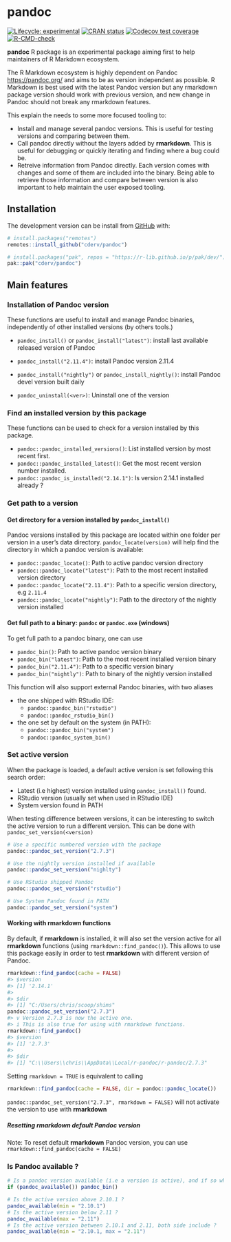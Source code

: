 
<!-- README.md is generated from README.Rmd. Please edit that file -->

# pandoc

<!-- badges: start -->

[![Lifecycle:
experimental](https://img.shields.io/badge/lifecycle-experimental-orange.svg)](https://lifecycle.r-lib.org/articles/stages.html#experimental)
[![CRAN
status](https://www.r-pkg.org/badges/version/pandoc)](https://CRAN.R-project.org/package=pandoc)
[![Codecov test
coverage](https://codecov.io/gh/cderv/pandoc/branch/main/graph/badge.svg?token=84QW1TDQPM)](https://codecov.io/gh/cderv/pandoc?branch=main)
[![R-CMD-check](https://github.com/cderv/pandoc/workflows/R-CMD-check/badge.svg)](https://github.com/cderv/pandoc/actions)
<!-- badges: end -->

**pandoc** R package is an experimental package aiming first to help
maintainers of R Markdown ecosystem.

The R Markdown ecosystem is highly dependent on Pandoc
<https://pandoc.org/> and aims to be as version independent as possible.
R Markdown is best used with the latest Pandoc version but any rmarkdown
package version should work with previous version, and new change in
Pandoc should not break any rmarkdown features.

This explain the needs to some more focused tooling to:

-   Install and manage several pandoc versions. This is useful for
    testing versions and comparing between them.
-   Call pandoc directly without the layers added by **rmarkdown**. This
    is useful for debugging or quickly iterating and finding where a bug
    could be.
-   Retreive information from Pandoc directly. Each version comes with
    changes and some of them are included into the binary. Being able to
    retrieve those information and compare between version is also
    important to help maintain the user exposed tooling.

## Installation

The development version can be install from
[GitHub](https://github.com/) with:

``` r
# install.packages("remotes")
remotes::install_github("cderv/pandoc")

# install.packages("pak", repos = "https://r-lib.github.io/p/pak/dev/")
pak::pak("cderv/pandoc")
```

## Main features

### Installation of Pandoc version

These functions are useful to install and manage Pandoc binaries,
independently of other installed versions (by others tools.)

-   `pandoc_install()` or `pandoc_install("latest")`: install last
    available released version of Pandoc

-   `pandoc_install("2.11.4")`: install Pandoc version 2.11.4

-   `pandoc_install("nightly")` or `pandoc_install_nightly()`: install
    Pandoc devel version built daily

-   `pandoc_uninstall(<ver>)`: Uninstall one of the version

### Find an installed version by this package

These functions can be used to check for a version installed by this
package.

-   `pandoc::pandoc_installed_versions()`: List installed version by
    most recent first.
-   `pandoc::pandoc_installed_latest()`: Get the most recent version
    number installed.  
-   `pandoc::pandoc_is_installed("2.14.1")`: Is version 2.14.1 installed
    already ?

### Get path to a version

#### Get directory for a version installed by `pandoc_install()`

Pandoc versions installed by this package are located within one folder
per version in a user’s data directory. `pandoc_locate(version)` will
help find the directory in which a pandoc version is available:

-   `pandoc::pandoc_locate()`: Path to active pandoc version directory
-   `pandoc::pandoc_locate("latest")`: Path to the most recent installed
    version directory
-   `pandoc::pandoc_locate("2.11.4")`: Path to a specific version
    directory, e.g `2.11.4`
-   `pandoc::pandoc_locate("nightly")`: Path to the directory of the
    nightly version installed

#### Get full path to a binary: `pandoc` or `pandoc.exe` (windows)

To get full path to a pandoc binary, one can use

-   `pandoc_bin()`: Path to active pandoc version binary
-   `pandoc_bin("latest")`: Path to the most recent installed version
    binary
-   `pandoc_bin("2.11.4")`: Path to a specific version binary
-   `pandoc_bin("nightly")`: Path to binary of the nightly version
    installed

This function will also support external Pandoc binaries, with two
aliases

-   the one shipped with RStudio IDE:
    -   `pandoc::pandoc_bin("rstudio")`
    -   `pandoc::pandoc_rstudio_bin()`
-   the one set by default on the system (in PATH):
    -   `pandoc::pandoc_bin("system")`
    -   `pandoc::pandoc_system_bin()`

### Set active version

When the package is loaded, a default active version is set following
this search order:

-   Latest (i.e highest) version installed using `pandoc_install()`
    found.
-   RStudio version (usually set when used in RStudio IDE)
-   System version found in PATH

When testing difference between versions, it can be interesting to
switch the active version to run a different version. This can be done
with `pandoc_set_version(<version)`

``` r
# Use a specific numbered version with the package
pandoc::pandoc_set_version("2.7.3")

# Use the nightly version installed if available
pandoc::pandoc_set_version("nighlty")

# Use RStudio shipped Pandoc
pandoc::pandoc_set_version("rstudio")

# Use System Pandoc found in PATH
pandoc::pandoc_set_version("system")
```

#### Working with **rmarkdown** functions

By default, if **rmarkdown** is installed, it will also set the version
active for all **rmarkdown** functions (using
`rmarkdown::find_pandoc()`). This allows to use this package easily in
order to test **rmarkdown** with different version of Pandoc.

``` r
rmarkdown::find_pandoc(cache = FALSE)
#> $version
#> [1] '2.14.1'
#> 
#> $dir
#> [1] "C:/Users/chris/scoop/shims"
pandoc::pandoc_set_version("2.7.3")
#> v Version 2.7.3 is now the active one.
#> i This is also true for using with rmarkdown functions.
rmarkdown::find_pandoc()
#> $version
#> [1] '2.7.3'
#> 
#> $dir
#> [1] "C:\\Users\\chris\\AppData\\Local/r-pandoc/r-pandoc/2.7.3"
```

Setting `rmarkdown = TRUE` is equivalent to calling

``` r
rmarkdown::find_pandoc(cache = FALSE, dir = pandoc::pandoc_locate())
```

`pandoc::pandoc_set_version("2.7.3", rmarkdown = FALSE)` will not
activate the version to use with **rmarkdown**

##### Resetting **rmarkdown** default Pandoc version

Note: To reset default **rmarkdown** Pandoc version, you can use
`rmarkdown::find_pandoc(cache = FALSE)`

### Is Pandoc available ?

``` r
# Is a pandoc version available (i.e a version is active), and if so what is the full path ? 
if (pandoc_available()) pandoc_bin()

# Is the active version above 2.10.1 ?
pandoc_available(min = "2.10.1")
# Is the active version below 2.11 ?
pandoc_available(max = "2.11")
# Is the active version between 2.10.1 and 2.11, both side include ?
pandoc_available(min = "2.10.1, max = "2.11")
```
